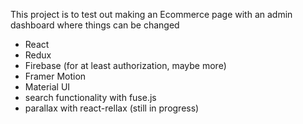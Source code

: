 This project is to test out making an Ecommerce page with an admin dashboard where things can be changed

- React
- Redux
- Firebase (for at least authorization, maybe more)
- Framer Motion
- Material UI
- search functionality with fuse.js
- parallax with react-rellax (still in progress)
